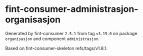 # fint-consumer-administrasjon-organisasjon

Generated by fint-consumer `2.5.1` from tag `v3.15.0` on package `organisasjon` and component `administrasjon`.

Based on fint-consumer-skeleton refs/tags/v1.8.1.
